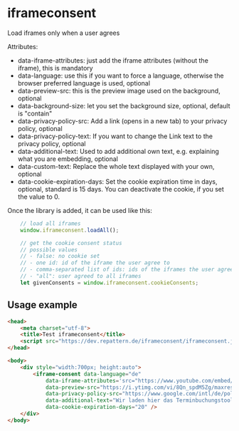 # iframeconsent
Load iframes only when a user agrees

Attributes:
- data-iframe-attributes: just add the iframe attributes (without the iframe), this is mandatory
- data-language: use this if you want to force a language, otherwise the browser preferred language is used, optional
- data-preview-src: this is the preview image used on the background, optional
- data-background-size: let you set the background size, optional, default is "contain"
- data-privacy-policy-src: Add a link (opens in a new tab) to your privacy policy, optional
- data-privacy-policy-text: If you want to change the Link text to the privacy policy, optional
- data-additional-text: Used to add additional own text, e.g. explaining what you are embedding, optional
- data-custom-text: Replace the whole text displayed with your own, optional
- data-cookie-expiration-days: Set the cookie expiration time in days, optional, standard is 15 days. You can deactivate the cookie, if you set the value to 0.

Once the library is added, it can be used like this:

```javascript
    // load all iframes
    window.iframeconsent.loadAll();

    // get the cookie consent status
    // possible values
    // - false: no cookie set
    // - one id: id of the iframe the user agree to
    // - comma-separated list of ids: ids of the iframes the user agreed to
    // - "all": user agreed to all iframes
    let givenConsents = window.iframeconsent.cookieConsents;

```	

## Usage example

```html
<head>
    <meta charset="utf-8">
    <title>Test iframeconsent</title>
    <script src="https://dev.repattern.de/iframeconsent/iframeconsent.js"></script>
</head>

<body>
    <div style="width:700px; height:auto">
        <iframe-consent data-language="de"
            data-iframe-attributes='src="https://www.youtube.com/embed/8Qn_spdM5Zg" width="560" height="315" frameborder="0" allowfullscreen'
            data-preview-src="https://i.ytimg.com/vi/8Qn_spdM5Zg/maxresdefault.jpg"
            data-privacy-policy-src="https://www.google.com/intl/de/policies/privacy/"
            data-additional-text="Wir laden hier das Terminbuchungstool von Microsoft"
            data-cookie-expiration-days="20" />
    </div>
</body>
```